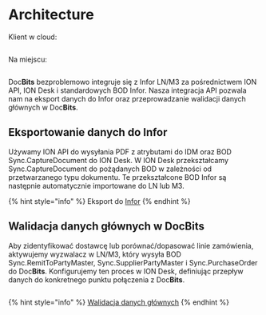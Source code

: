 # Architecture

Klient w cloud:

<figure><img src="../.gitbook/assets/architecture1.avif" alt=""><figcaption></figcaption></figure>

Na miejscu:

<figure><img src="../.gitbook/assets/architecture2.avif" alt=""><figcaption></figcaption></figure>

Doc**Bits** bezproblemowo integruje się z Infor LN/M3 za pośrednictwem ION API, ION Desk i standardowych BOD Infor. Nasza integracja API pozwala nam na eksport danych do Infor oraz przeprowadzanie walidacji danych głównych w Doc**Bits**.

## Eksportowanie danych do Infor

Używamy ION API do wysyłania PDF z atrybutami do IDM oraz BOD Sync.CaptureDocument do ION Desk. W ION Desk przekształcamy Sync.CaptureDocument do pożądanych BOD w zależności od przetwarzanego typu dokumentu. Te przekształcone BOD Infor są następnie automatycznie importowane do LN lub M3.

{% hint style="info" %}
Eksport do [Infor](../setup/exporting-in-docbits/exporting-to-infor/)
{% endhint %}

## Walidacja danych głównych w DocBits

Aby zidentyfikować dostawcę lub porównać/dopasować linie zamówienia, aktywujemy wyzwalacz w LN/M3, który wysyła BOD Sync.RemitToPartyMaster, Sync.SupplierPartyMaster i Sync.PurchaseOrder do Doc**Bits**. Konfigurujemy ten proces w ION Desk, definiując przepływ danych do konkretnego punktu połączenia z Doc**Bits**.

<figure><img src="../.gitbook/assets/architecture3.avif" alt=""><figcaption></figcaption></figure>

{% hint style="info" %}
[Walidacja danych głównych](../setup/importing-customer-master-data/)
{% endhint %}

